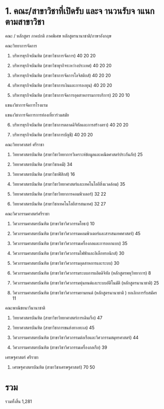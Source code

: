 # 1. คณะ/สาขาวิชาที่เปิดรับ และจ านวนรับจ าแนกตามสาขาวิชา

คณะ / หลักสูตร
ภาคปกติ
ภาคพิเศษ
หลักสูตรนานาชาติ/ภาษาอังกฤษ

คณะวิทยาการจัดการ

1. บริหารธุรกิจบัณฑิต (สาขาวิชาการจัดการ)
40
20
20

2. บริหารธุรกิจบัณฑิต (สาขาวิชาธุรกิจระหว่างประเทศ)
40
20
20

3. บริหารธุรกิจบัณฑิต (สาขาวิชาการจัดการโลจิสติกส์)
40
20
20

4. บริหารธุรกิจบัณฑิต (สาขาวิชาการเงินและการลงทุน)
40
20
20

5. บริหารธุรกิจบัณฑิต (สาขาวิชาการจัดการอุตสาหกรรมการบริการ)
20
20
10

แขนงวิชาการจัดการโรงแรม

แขนงวิชาการจัดการการท่องเที่ยวร่วมสมัย

6. บริหารธุรกิจบัณฑิต (สาขาวิชาการตลาดดิจิทัลและการสร้างตรา)
40
20
20

7. บริหารธุรกิจบัณฑิต (สาขาวิชาการบัญชี)
40
20
20

คณะวิทยาศาสตร์ ศรีราชา

1. วิทยาศาสตรบัณฑิต (สาขาวิชาวิทยาการวิเคราะห์ข้อมูลและคณิตศาสตร์ประกันภัย)
25

2. วิทยาศาสตรบัณฑิต (สาขาวิชาเคมี)
34

3. วิทยาศาสตรบัณฑิต (สาขาวิชาฟิสิกส์)
16

4. วิทยาศาสตรบัณฑิต (สาขาวิชาวิทยาศาสตร์และเทคโนโลยีสิ่งแวดล้อม)
35

5. วิทยาศาสตรบัณฑิต (สาขาวิชาวิทยาการคอมพิวเตอร์)
32
22

6. วิทยาศาสตรบัณฑิต (สาขาวิชาเทคโนโลยีสารสนเทศ)
32
27

คณะวิศวกรรมศาสตร์ศรีราชา

1. วิศวกรรมศาสตรบัณฑิต (สาขาวิชาวิศวกรรมโยธา)
10

2. วิศวกรรมศาสตรบัณฑิต (สาขาวิชาวิศวกรรมคอมพิวเตอร์และสารสนเทศศาสตร์)
45

3. วิศวกรรมศาสตรบัณฑิต (สาขาวิชาวิศวกรรมเครื่องกลและการออกแบบ)
35

4. วิศวกรรมศาสตรบัณฑิต (สาขาวิชาวิศวกรรมไฟฟ้าและอิเล็กทรอนิกส์)
30

5. วิศวกรรมศาสตรบัณฑิต (สาขาวิชาวิศวกรรมอุตสาหการและระบบ)
30

6. วิศวกรรมศาสตรบัณฑิต (สาขาวิชาวิศวกรรมระบบการผลิตดิจิทัล (หลักสูตรพหุวิทยาการ)
8

7. วิศวกรรมศาสตรบัณฑิต (สาขาวิชาวิศวกรรมหุ่นยนต์และระบบอัติโนมัติ (หลักสูตรนานาชาติ)
25

8. วิศวกรรมศาสตรบัณฑิต (สาขาวิชาวิศวกรรมยานยนต์ (หลักสูตรนานาชาติ ) ยกเลิกการรับสมัคร
11

คณะพาณิชยนาวีนานาชาติ

1. วิทยาศาสตรบัณฑิต (สาขาวิขาวิทยาศาสตร์การเดินเรือ)
47

2. วิทยาศาสตรบัณฑิต (สาขาวิชาการขนส่งทางทะเล)
45

3. วิศวกรรมศาสตรบัณฑิต (สาขาวิชาวิศวกรรมต่อเรือและวิศวกรรมสมุทรศาสตร์)
44

4. วิศวกรรมศาสตรบัณฑิต (สาขาวิชาวิศวกรรมเครื่องกลเรือ)
39

เศรษฐศาสตร์ ศรีราชา

1. เศรษฐศาสตรบัณฑิต (สาขาวิชาเศรษฐศาสตร์)
70
50

# รวม

รวมทั้งสิ้น
1,281